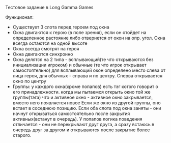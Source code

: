 Тестовое задание в Long Gamma Games

Функционал:
- Существует 3 слота перед героем под окна
- Окна двигаются к герою (в поле зрения), если он отойдет на определенное растояние либо отвернется от окон на опр. угол. Окна всегда остаются на одной высоте
- Окна всегда смотрят на героя
- Окна двигаются синхронно
- Окна делятся на 2 типа - всплывающий(те что открываются без инициализации игроком) и обычные (те что игрок открывает самостоятельно)
для всплывающий окон определено место слева от лица героя, для обычных - справа и по центру. Сперва открывается окно по центру
- Группы: у каждого окна(кроме попапов) есть тэг котого говорит о его принадлежности. 
когда мы пытаемся открыть окно той же группы(тэга) что и активное окно - активное окно закрывается, вместо него появляется новое
Если же окно из другой группы, оно встает в соседнюю позицию. Если оба слота под окна заняты - они начнут открываться самостоятельно после закрытия активных(встанут в очередь).
У попапов логика поведения отличается - они не перекрывают друг друга, а сразу встаюсь в очередь друг за другом и открываются после закрытие более старого.
